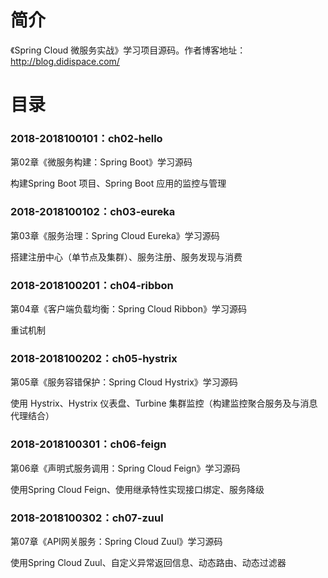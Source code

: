 简介 
====

《Spring Cloud 微服务实战》学习项目源码。作者博客地址：http://blog.didispace.com/

目录 
====

### 2018-2018100101：ch02-hello<br>
第02章《微服务构建：Spring Boot》学习源码
<p>
构建Spring Boot 项目、Spring Boot 应用的监控与管理
</p>

### 2018-2018100102：ch03-eureka<br>
第03章《服务治理：Spring Cloud Eureka》学习源码
<p>
搭建注册中心（单节点及集群）、服务注册、服务发现与消费
</p>

### 2018-2018100201：ch04-ribbon<br>
第04章《客户端负载均衡：Spring Cloud Ribbon》学习源码
<p>
重试机制
</p>

### 2018-2018100202：ch05-hystrix<br>
第05章《服务容错保护：Spring Cloud Hystrix》学习源码
<p>
使用 Hystrix、Hystrix 仪表盘、Turbine 集群监控（构建监控聚合服务及与消息代理结合）
</p>

### 2018-2018100301：ch06-feign<br>
第06章《声明式服务调用：Spring Cloud Feign》学习源码
<p>
使用Spring Cloud Feign、使用继承特性实现接口绑定、服务降级
</p>

### 2018-2018100302：ch07-zuul<br>
第07章《API网关服务：Spring Cloud Zuul》学习源码
<p>
使用Spring Cloud Zuul、自定义异常返回信息、动态路由、动态过滤器
</p>
